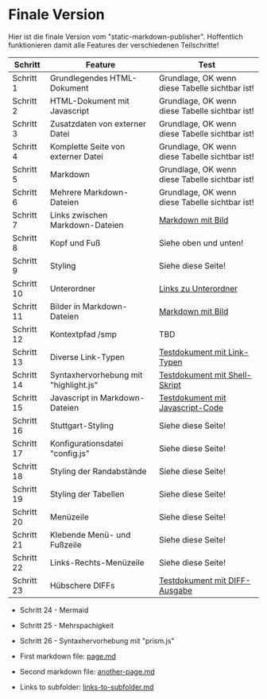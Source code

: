 # Finale Version

Hier ist die finale Version vom "static-markdown-publisher".
Hoffentlich funktionieren damit alle Features der verschiedenen
Teilschritte!

Schritt   |Feature                           |Test                                          
----------|----------------------------------|----------------------------------------------
Schritt 1 |Grundlegendes HTML-Dokument       |Grundlage, OK wenn diese Tabelle sichtbar ist!
Schritt 2 |HTML-Dokument mit Javascript      |Grundlage, OK wenn diese Tabelle sichtbar ist!
Schritt 3 |Zusatzdaten von externer Datei    |Grundlage, OK wenn diese Tabelle sichtbar ist!
Schritt 4 |Komplette Seite von externer Datei|Grundlage, OK wenn diese Tabelle sichtbar ist!
Schritt 5 |Markdown                          |Grundlage, OK wenn diese Tabelle sichtbar ist!
Schritt 6 |Mehrere Markdown-Dateien          |Grundlage, OK wenn diese Tabelle sichtbar ist!
Schritt 7 |Links zwischen Markdown-Dateien   |[Markdown mit Bild](image.md)
Schritt 8 |Kopf und Fuß                      |Siehe oben und unten!                         
Schritt 9 |Styling                           |Siehe diese Seite!                            
Schritt 10|Unterordner                       |[Links zu Unterordner](links-to-subfolder.md) 
Schritt 11|Bilder in Markdown-Dateien        |[Markdown mit Bild](image.md)                 
Schritt 12|Kontextpfad /smp                  |TBD                                              
Schritt 13|Diverse Link-Typen                |[Testdokument mit Link-Typen](various-links.md)
Schritt 14|Syntaxhervorhebung mit "highlight.js"|[Testdokument mit Shell-Skript](bash.md)
Schritt 15|Javascript in Markdown-Dateien    |[Testdokument mit Javascript-Code](javascript.md)
Schritt 16|Stuttgart-Styling                 |Siehe diese Seite!
Schritt 17|Konfigurationsdatei "config.js"   |Siehe diese Seite!
Schritt 18|Styling der Randabstände          |Siehe diese Seite!
Schritt 19|Styling der Tabellen              |Siehe diese Seite!
Schritt 20|Menüzeile                         |Siehe diese Seite!
Schritt 21|Klebende Menü- und Fußzeile       |Siehe diese Seite!
Schritt 22|Links-Rechts-Menüzeile            |Siehe diese Seite!
Schritt 23|Hübschere DIFFs                   |[Testdokument mit DIFF-Ausgabe](diff.md)

* Schritt 24 - Mermaid
* Schritt 25 - Mehrspachigkeit
* Schritt 26 - Syntaxhervorhebung mit "prism.js"

* First markdown file: [page.md](page.md)
* Second markdown file: [another-page.md](another-page.md)
* Links to subfolder: [links-to-subfolder.md](links-to-subfolder.md)
